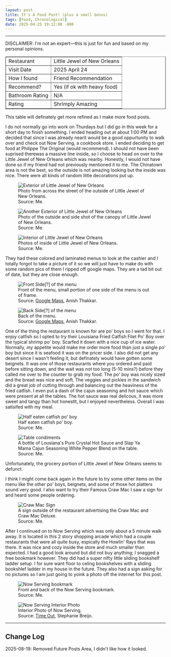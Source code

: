 ```yaml
---
layout: post
title: It's A Food Post! (plus a small bonus)
tags: [Food, Chronological]
date: 2025-04-25 19:12:00 -800
---
```

---
<link rel="stylesheet" href="/Library-Website/css/list-flex.css">

DISCLAIMER: I'm not an expert—this is just for fun and based on my personal opinions.<br>

<table border="1">
      <tr>
        <td>Restaurant</td>
        <td>Little Jewel of New Orleans</td>
      </tr>
      <tr>
        <td>Visit Date</td>
        <td>2025 April 24</td>
      </tr>
      <tr>
        <td>How I found</td>
        <td>Friend Recommendation</td>
      </tr>
      <tr>
        <td>Recommend?</td>
        <td>Yes (if ok with heavy food)</td>
      </tr>
      <tr>
        <td>Bathroom Rating</td>
        <td>N/A</td>
      </tr>
      <tr>
        <td>Rating</td>
        <td>Shrimply Amazing</td>
      </tr>
    </table>
This table will definately get more refined as I make more food posts. 

I do not normally go into work on Thurdays but I did go in this week for a short day to finish something. I ended heading out at about 1:00 PM and decided that since I was already nearit would be a good oppurtunity to walk over and check out Now Serving, a cookbook store. I ended deciding to get food at Philippe The Original (would recommend). I should not have been suprised therewas a massive line inside, so I choose to head on over to the Little Jewel of New Orleans which was nearby. Honestly, I would not have done so if my friend had not previously mentioned it to me. The Chinatown area is not the best, so the outside is not amazing looking but the inside was nice. There were all kinds of random little decorations put up.

<div class="image-container">
      <figure>
            <img src="https://raw.githubusercontent.com/fiercefire/Blog-Assets/refs/heads/main/2025-04-25-It's-A-Food-Post/2025-04-24-Toby-Little-Jewel-New-Orleans-Exterior.webp" alt="Exterior of Little Jewel of New Orleans">
            <figcaption>Photo from across the street of the outside of Little Jewel of New Orleans.<br> Source: Me.</figcaption>
      </figure>
      <figure>
            <img src="https://raw.githubusercontent.com/fiercefire/Blog-Assets/refs/heads/main/2025-04-25-It's-A-Food-Post/2025-04-24-Toby-Little-Jewel-New-Orleans-Exterior-Part-2.webp" alt="Another Exterior of Little Jewel of New Orleans">
            <figcaption>Photo of the outside and side shot of the canopy of Little Jewel of New Orleans.<br> Source: Me.</figcaption>
      </figure>
      <figure>
         <img src="https://raw.githubusercontent.com/fiercefire/Blog-Assets/refs/heads/main/2025-04-25-It's-A-Food-Post/2025-04-24-Toby-Little-Jewel-New-Orleans-Interior.webp" alt="Interior of Little Jewel of New Orleans">
        <figcaption>Photos of inside of Little Jewel of New Orleans.<br> Source: Me.</figcaption>   
      </figure>
</div>

They had these colored and laminated menus to look at the cashier and I totally forgot to take a picture of it so we will just have to make do with some random pics of them I ripped off google maps. They are a tad bit out of date, but they are close enough.

<div class="image-container">
      <figure>
            <img src="https://raw.githubusercontent.com/fiercefire/Blog-Assets/refs/heads/main/2025-04-25-It's-A-Food-Post/2025-12-Google-Maps-Anish-Thakkar-Little-Jewel-New-Orleans-Menu-Side-A.webp" alt="Front Side[?] of the menu">
            <figcaption>Front of the menu, small portion of one side of the menu is out of frame.<br> Source: <a href="https://www.google.com/maps/contrib/100632513839405797964/">Google Maps</a>, Anish Thakkar.</figcaption>
      </figure>
      <figure>
            <img src="https://raw.githubusercontent.com/fiercefire/Blog-Assets/refs/heads/main/2025-04-25-It's-A-Food-Post/2025-12-Google-Maps-Anish-Thakkar-Little-Jewel-New-Orleans-Menu-Side-B.webp" alt="Back Side[?] of the menu">
        <figcaption>Back of the menu.<br> Source: <a href="https://www.google.com/maps/contrib/100632513839405797964/">Google Maps</a>, Anish Thakkar.</figcaption>
      </figure>
</div>

One of the thing the restaurant is known for are po' boys so I went for that. I enjoy catfish so I opted to try their Louisiana Fried Catfish Filet Po' Boy over the typical shrimp po' boy. Scarfed it down with a nice cup of ice water. Normally, my appetite would make me order more food than just a single po' boy but since it is seafood it was on the pricer side. I also did not get any desert since I wasn't feeling it, but definately would have gotten some beignets. It was one of those restaurants where you ordered and paid before sitting down, and the wait was not too long (5-10 mins?) before they called me over to the counter to grab my food. The po' boy was nicely sized and the bread was nice and soft. The veggies and pickles in the sandwich did a great job of cutting through and balancing out the heaviness of the fried catfish. I even put a dash of the cajun seasoning and hot sauce which were present at all the tables. The hot sauce was real delicous, it was more sweet and tangy than hot honestlt, but I enjoyed nevertheless. Overall I was satisifed with my meal. 

<div class="image-container">
      <figure>
            <img src="https://raw.githubusercontent.com/fiercefire/Blog-Assets/refs/heads/main/2025-04-25-It's-A-Food-Post/2025-04-24-Toby-Little-Jewel-New-Orleans-Catfish-Po.webp" alt="Half eaten catfish po' boy">
            <figcaption>Half eaten catfish po' boy.<br>Source: Me.</figcaption>
      </figure>
      <figure>
            <img src="https://raw.githubusercontent.com/fiercefire/Blog-Assets/refs/heads/main/2025-04-25-It's-A-Food-Post/2025-04-24-Toby-Little-Jewel-New-Orleans-Condiments.webp" alt="Table condiments">
            <figcaption>A bottle of Lousiana's Pure Crystal Hot Sauce and Slap Ya Mama Cajun Seasoning White Pepper Blend on the table.<br>Source: Me.</figcaption>
      </figure>
</div>

Unfortunately, the grocery portion of Little Jewel of New Orleans seems to defunct.

I think I might come back again in the future to try some other items on the menu like the other po' boys, beignets, and some of those hot platters sound very good. I also want to try their Famous Craw Mac I saw a sign for and heard some people ordering. 

<div class="image-container">
      <figure>
            <img src="https://raw.githubusercontent.com/fiercefire/Blog-Assets/refs/heads/main/2025-04-25-It's-A-Food-Post/2025-04-24-Toby-Little-Jewel-New-Orleans-Crawmac-Sign.webp" alt="Craw Mac Sign">
            <figcaption>A sign outside of the restaurant advertising the Craw Mac and Craw Mac Deluxe.<br>Source: Me.</figcaption>
      </figure>
</div>

After I continued on to Now Serving which was only about a 5 minute walk away. It is located in this 2 story shopping arcade which had a couple restaurants that were all quite busy, espically the Howlin' Rays that was there. It was nice and cozy inside the store and much smaller than expected. I had a good look around but did not buy anything; I snagged a free bookmark however. They did had a super nifty little sliding bookshelf ladder setup. I for sure want floor to celing bookshelves with a sliding bookshlef ladder in my house in the future. They also had a sign asking for no pictures so I am just going to yoink a photo off the internet for this post. 

<div class="image-container">
      <figure>
            <img src="https://raw.githubusercontent.com/fiercefire/Blog-Assets/refs/heads/main/2025-04-25-It's-A-Food-Post/2025-Now-Serving-Bookmark.webp" alt="Now Serving bookmark">
            <figcaption>Front and back of the Now Serving bookmark.<br>Source: Me.</figcaption>
      </figure>
      <figure>
            <img src="https://raw.githubusercontent.com/fiercefire/Blog-Assets/refs/heads/main/2025-04-25-It's-A-Food-Post/2017-10-18-Stephanie-Breijo-Time-Out-Now-Serving-LA-Interior.webp" alt="Now Serving Interior Photo">
            <figcaption>Interior Photo of Now Serving.<br>Source: <a href="https://www.timeout.com/los-angeles/shopping/now-serving">Time Out</a>, Stephanie Breijo.</figcaption>
      </figure>
</div>

---
<h2>Change Log</h2>
2025-08-19: Removed Future Posts Area, I didn't like how it looked.
